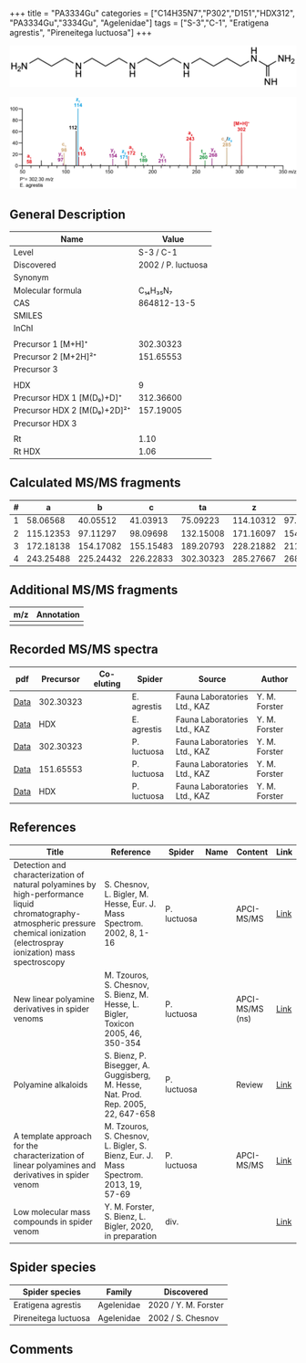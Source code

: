 +++
title = "PA3334Gu"
categories = ["C14H35N7","P302","D151","HDX312",
"PA3334Gu","3334Gu",
"Agelenidae"]
tags = ["S-3","C-1",
"Eratigena agrestis",
"Pireneitega luctuosa"]
+++

![](/img/PA3334Gu.png)

![](/img_MSMS/302_PA3334Gu_Ea.png?classes=border)

## General Description

| Name                        | Value              |
|-----------------------------|--------------------|
| Level                       | S-3 / C-1          |
| Discovered                  | 2002 / P. luctuosa |
| Synonym                     |                    |
| Molecular formula           | C₁₄H₃₅N₇           |
| CAS                         | 864812-13-5        |
| SMILES |   |
| InChI  |   |
|                             |                    |
| Precursor 1 [M+H]⁺          | 302.30323          |
| Precursor 2 [M+2H]²⁺        | 151.65553          |
| Precursor 3                 |                    |
|                             |                    |
| HDX                         | 9                  |
| Precursor HDX 1 [M(D₉)+D]⁺   | 312.36600          |
| Precursor HDX 2 [M(D₉)+2D]²⁺ | 157.19005          |
| Precursor HDX 3             |                    |
|                             |                    |
| Rt                          | 1.10                   |
| Rt HDX                      | 1.06                   |

## Calculated MS/MS fragments

| # | a         | b         | c         | ta        | z         | y         | tz        |
|---|-----------|-----------|-----------|-----------|-----------|-----------|-----------|
| 1 | 58.06568  | 40.05512  | 41.03913  | 75.09223  | 114.10312 | 97.07657  | 131.12967 |
| 2 | 115.12353 | 97.11297  | 98.09698  | 132.15008 | 171.16097 | 154.13442 | 188.18752 |
| 3 | 172.18138 | 154.17082 | 155.15483 | 189.20793 | 228.21882 | 211.19227 | 245.24537 |
| 4 | 243.25488 | 225.24432 | 226.22833 | 302.30323 | 285.27667 | 268.25012 | 302.30322 |

## Additional MS/MS fragments

| m/z | Annotation |
|-----|------------|
|     |            |

## Recorded MS/MS spectra

| pdf                                         | Precursor | Co-eluting | Spider      | Source                       | Author        |
|---------------------------------------------|-----------|------------|-------------|------------------------------|---------------|
| [Data](/pdf/E-agrestis/302_PA3334Gu_Ea.pdf) | 302.30323 |            | E. agrestis | Fauna Laboratories Ltd., KAZ | Y. M. Forster |
| [Data](/pdf/E-agrestis/302_PA3334Gu_Ea_HDX.pdf) | HDX |            | E. agrestis | Fauna Laboratories Ltd., KAZ | Y. M. Forster |
| [Data](/pdf/P-luctuosa/302_PA3334Gu_Pl.pdf) | 302.30323 |           | P. luctuosa | Fauna Laboratories Ltd., KAZ | Y. M. Forster |
| [Data](/pdf/P-luctuosa/302_PA3334Gu_Pl_2.pdf) | 151.65553 |           | P. luctuosa | Fauna Laboratories Ltd., KAZ | Y. M. Forster |
| [Data](/pdf/P-luctuosa/302_PA3334Gu_Pl_HDX.pdf) | HDX |           | P. luctuosa | Fauna Laboratories Ltd., KAZ | Y. M. Forster |

## References

| Title                                                                                                                                                                               | Reference                                                                           | Spider      | Name | Content         | Link                                                                                 |
|-------------------------------------------------------------------------------------------------------------------------------------------------------------------------------------|-------------------------------------------------------------------------------------|-------------|------|-----------------|--------------------------------------------------------------------------------------|
| Detection and characterization of natural polyamines by high-performance liquid chromatography-atmospheric pressure chemical ionization (electrospray ionization) mass spectroscopy | S. Chesnov, L. Bigler, M. Hesse, Eur. J. Mass Spectrom. 2002, 8, 1-16               | P. luctuosa |      | APCI-MS/MS      | [Link](https://doi.org/10.1255/ejms.467)                                             |
| New linear polyamine derivatives in spider venoms                                                                                                                                   | M. Tzouros, S. Chesnov, S. Bienz, M. Hesse, L. Bigler, Toxicon 2005, 46, 350-354    | P. luctuosa |      | APCI-MS/MS (ns) | [Link](https://doi.org/10.1016/j.toxicon.2005.04.018)                                |
| Polyamine alkaloids                                                                                                                                                                 | S. Bienz, P. Bisegger, A. Guggisberg, M. Hesse, Nat. Prod. Rep. 2005, 22, 647-658   | P. luctuosa |      | Review          | [Link](https://pubs.rsc.org/en/Content/ArticleLanding/2005/NP/b413742f#!divAbstract) |
| A template approach for the characterization of linear polyamines and derivatives in spider venom                                                                                   | M. Tzouros, S. Chesnov, L. Bigler, S. Bienz, Eur. J. Mass Spectrom. 2013, 19, 57-69 | P. luctuosa |      | APCI-MS/MS      | [Link](https://doi.org/10.1255/ejms.1213)                                            |
| Low molecular mass compounds in spider venom      | Y. M. Forster, S. Bienz, L. Bigler, 2020, in preparation          | div.       |   |   | [Link](unknown) |

## Spider species

| Spider species       | Family     | Discovered           |
|----------------------|------------|----------------------|
| Eratigena agrestis   | Agelenidae | 2020 / Y. M. Forster |
| Pireneitega luctuosa | Agelenidae | 2002 / S. Chesnov    |

## Comments
